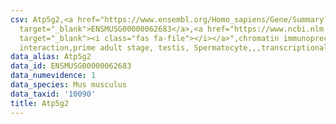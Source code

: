 ```yaml
---
csv: Atp5g2,<a href="https://www.ensembl.org/Homo_sapiens/Gene/Summary?db=core;g=ENSMUSG00000062683"
  target="_blank">ENSMUSG00000062683</a>,<a href="https://www.ncbi.nlm.nih.gov/pubmed/25450459"
  target="_blank"><i class="fas fa-file"></i></a>",chromatin immunoprecipitation assay,direct
  interaction,prime adult stage, testis, Spermatocyte,,,transcriptional regulation,
data_alias: Atp5g2
data_id: ENSMUSG00000062683
data_numevidence: 1
data_species: Mus musculus
data_taxid: '10090'
title: Atp5g2
---
```

